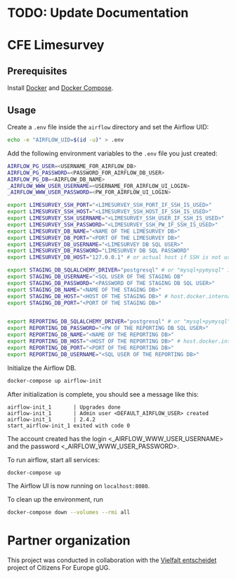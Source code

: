 # TODO: Update Documentation
# CFE Limesurvey

## Prerequisites
Install [Docker](https://docs.docker.com/get-docker/) and [Docker Compose](https://docs.docker.com/compose/install/).

## Usage

Create a `.env` file inside the `airflow` directory and set the Airflow UID:

```bash
echo -e "AIRFLOW_UID=$(id -u)" > .env
```
Add the following environment variables to the `.env` file you just created:

```bash
AIRFLOW_PG_USER=<USERNAME_FOR_AIRFLOW_DB>
AIRFLOW_PG_PASSWORD=<PASSWORD_FOR_AIRFLOW_DB_USER>
AIRFLOW_PG_DB=<AIRFLOW_DB_NAME>
_AIRFLOW_WWW_USER_USERNAME=<USERNAME_FOR_AIRFLOW_UI_LOGIN>
_AIRFLOW_WWW_USER_PASSWORD=<PW_FOR_AIRFLOW_UI_LOGIN>

export LIMESURVEY_SSH_PORT="<LIMESURVEY_SSH_PORT_IF_SSH_IS_USED>"
export LIMESURVEY_SSH_HOST="<LIMESURVEY_SSH_HOST_IF_SSH_IS_USED>"
export LIMESURVEY_SSH_USERNAME="<LIMESURVEY_SSH_USER_IF_SSH_IS_USED>"
export LIMESURVEY_SSH_PASSWORD="<LIMESURVEY_SSH_PW_IF_SSH_IS_USED>"
export LIMESURVEY_DB_NAME="<NAME OF THE LIMESURVEY DB>"
export LIMESURVEY_DB_PORT="<PORT OF THE LIMESURVEY DB>"
export LIMESURVEY_DB_USERNAME="<LIMESURVEY DB SQL USER>"
export LIMESURVEY_DB_PASSWORD="LIMESURVEY DB SQL PASSWORD"
export LIMESURVEY_DB_HOST="127.0.0.1" # or actual host if SSH is not used

export STAGING_DB_SQLALCHEMY_DRIVER="postgresql" # or "mysql+pymysql" if Staging DB is a MYSQL DB (e.g., MariaDB)
export STAGING_DB_USERNAME="<SQL USER OF THE STAGING DB"
export STAGING_DB_PASSWORD="<PASSWORD OF THE STAGING DB SQL USER>"
export STAGING_DB_NAME="<NAME OF THE STAGING DB>"
export STAGING_DB_HOST="<HOST OF THE STAGING DB>" # host.docker.internal for usage with ariflow if DB is running on same machine as airflow
export STAGING_DB_PORT="<PORT OF THE STAGING DB>"


export REPORTING_DB_SQLALCHEMY_DRIVER="postgresql" # or "mysql+pymysql" if reporting DB is a MYSQL DB (e.g., MariaDB)
export REPORTING_DB_PASSWORD="<PW OF THE REPORTING DB SQL USER>"
export REPORTING_DB_NAME="<NAME OF THE REPORTING DB>"
export REPORTING_DB_HOST="<HOST OF THE REPORTING DB>" # host.docker.internal for usage with ariflow if DB is running on same machine as airflow
export REPORTING_DB_PORT="<PORT OF THE REPORTING DB>"
export REPORTING_DB_USERNAME="<SQL USER OF THE REPORTING DB>"


```

Initialize the Airflow DB.

```bash
docker-compose up airflow-init
````

After initialization is complete, you should see a message like this:

```
airflow-init_1       | Upgrades done
airflow-init_1       | Admin user <DEFAULT_AIRFLOW_USER> created
airflow-init_1       | 2.4.2
start_airflow-init_1 exited with code 0
```

The account created has the login <_AIRFLOW_WWW_USER_USERNAME> and the password <_AIRFLOW_WWW_USER_PASSWORD>.

To run airflow, start all services:

```bash
docker-compose up
```

The Airflow UI is now running on `localhost:8080`.

To clean up the environment, run

```bash
docker-compose down --volumes --rmi all
```
# Partner organization

This project was conducted in collaboration with the [Vielfalt entscheidet](https://citizensforeurope.org/advocating_for_inclusion_page/) project of Citizens For Europe gUG.
